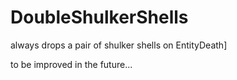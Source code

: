 # DoubleShulkerShells
always drops a pair of shulker shells on EntityDeath]

to be improved in the future...
